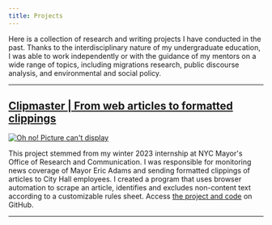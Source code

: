 ```yaml
---
title: Projects
---
```


Here is a collection of research and writing projects I have conducted in the past. Thanks to the interdisciplinary nature of my undergraduate education, I was able to work independently or with the guidance of my mentors on a wide range of topics, including migrations research, public discourse analysis, and environmental and social policy.
<hr>

## [Clipmaster | From web articles to formatted clippings](https://github.com/hanwzhang/clipmaster)
[![Oh no! Picture can't display](/projects_img/clipmaster.png)](https://github.com/hanwzhang/clipmaster)

This project stemmed from my winter 2023 internship at NYC Mayor's Office of Research and Communication. I was responsible for monitoring news coverage of Mayor Eric Adams and sending formatted clippings of articles to City Hall employees. I created a program that uses browser automation to scrape an article, identifies and excludes non-content text according to a customizable rules sheet. Access [the project and code](https://github.com/hanwzhang/clipmaster) on GitHub.
<hr>

